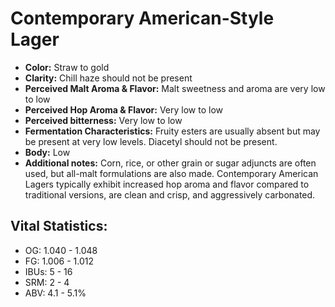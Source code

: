 # Contemporary American-Style Lager

- **Color:** Straw to gold
- **Clarity:** Chill haze should not be present
- **Perceived Malt Aroma & Flavor:** Malt sweetness and aroma are very low to low
- **Perceived Hop Aroma & Flavor:** Very low to low
- **Perceived bitterness:** Very low to low
- **Fermentation Characteristics:** Fruity esters are usually absent but may be present at very low levels. Diacetyl should not be present.
- **Body:** Low
- **Additional notes:** Corn, rice, or other grain or sugar adjuncts are often used, but all-malt formulations are also made. Contemporary American Lagers typically exhibit increased hop aroma and flavor compared to traditional versions, are clean and crisp, and aggressively carbonated.

## Vital Statistics:

- OG: 1.040 - 1.048
- FG: 1.006 - 1.012
- IBUs: 5 - 16
- SRM: 2 - 4
- ABV: 4.1 - 5.1%
